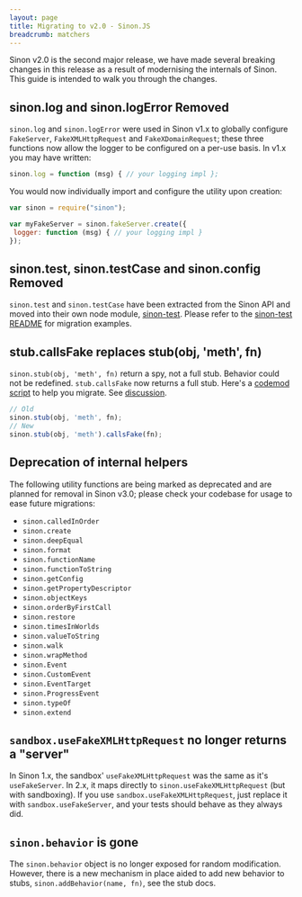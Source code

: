 ```yaml
---
layout: page
title: Migrating to v2.0 - Sinon.JS
breadcrumb: matchers
---
```


Sinon v2.0 is the second major release, we have made several breaking changes in this release as a result of modernising the internals of Sinon.  This guide is intended to walk you through the changes.

## sinon.log and sinon.logError Removed
`sinon.log` and `sinon.logError` were used in Sinon v1.x to globally configure `FakeServer`, `FakeXMLHttpRequest` and `FakeXDomainRequest`; these three functions now allow the logger to be configured on a per-use basis.  In v1.x you may have written:

```js
sinon.log = function (msg) { // your logging impl };
```

You would now individually import and configure the utility upon creation:

```js
var sinon = require("sinon");

var myFakeServer = sinon.fakeServer.create({
 logger: function (msg) { // your logging impl }
});
```

## sinon.test, sinon.testCase and sinon.config Removed
`sinon.test` and `sinon.testCase` have been extracted from the Sinon API and moved into their own node module, [sinon-test](https://www.npmjs.com/package/sinon-test). Please refer to the [sinon-test README](https://github.com/sinonjs/sinon-test/blob/master/README.md) for migration examples.

## stub.callsFake replaces stub(obj, 'meth', fn)
`sinon.stub(obj, 'meth', fn)` return a spy, not a full stub. Behavior could not be redefined. `stub.callsFake`
now returns a full stub. Here's a [codemod script](https://github.com/hurrymaplelad/sinon-codemod) to help you migrate.
See [discussion](https://github.com/sinonjs/sinon/pull/823).

```js
// Old
sinon.stub(obj, 'meth', fn);
// New
sinon.stub(obj, 'meth').callsFake(fn);
```

## Deprecation of internal helpers
The following utility functions are being marked as deprecated and are planned for removal in Sinon v3.0; please check your codebase for usage to ease future migrations:

* `sinon.calledInOrder`
* `sinon.create`
* `sinon.deepEqual`
* `sinon.format`
* `sinon.functionName`
* `sinon.functionToString`
* `sinon.getConfig`
* `sinon.getPropertyDescriptor`
* `sinon.objectKeys`
* `sinon.orderByFirstCall`
* `sinon.restore`
* `sinon.timesInWorlds`
* `sinon.valueToString`
* `sinon.walk`
* `sinon.wrapMethod`
* `sinon.Event`
* `sinon.CustomEvent`
* `sinon.EventTarget`
* `sinon.ProgressEvent`
* `sinon.typeOf`
* `sinon.extend`

## `sandbox.useFakeXMLHttpRequest` no longer returns a "server"

In Sinon 1.x, the sandbox' `useFakeXMLHttpRequest` was the same as it's `useFakeServer`. In 2.x, it maps directly to `sinon.useFakeXMLHttpRequest` (but with sandboxing). If you use `sandbox.useFakeXMLHttpRequest`, just replace it with `sandbox.useFakeServer`, and your tests should behave as they always did.

## `sinon.behavior` is gone

The `sinon.behavior` object is no longer exposed for random modification. However, there is a new mechanism in place aided to add new behavior to stubs, `sinon.addBehavior(name, fn)`, see the stub docs.
